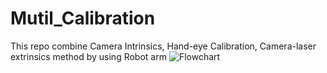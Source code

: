 # Mutil_Calibration
This repo combine Camera Intrinsics, Hand-eye Calibration, Camera-laser extrinsics method by using Robot arm
![Flowchart](Mutil_Calibration/readme_Picture/Calibration_process.png)
